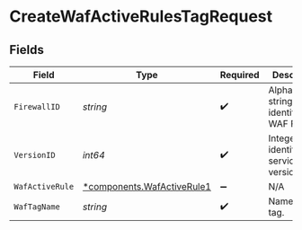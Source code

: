 # CreateWafActiveRulesTagRequest


## Fields

| Field                                                               | Type                                                                | Required                                                            | Description                                                         | Example                                                             |
| ------------------------------------------------------------------- | ------------------------------------------------------------------- | ------------------------------------------------------------------- | ------------------------------------------------------------------- | ------------------------------------------------------------------- |
| `FirewallID`                                                        | *string*                                                            | :heavy_check_mark:                                                  | Alphanumeric string identifying a WAF Firewall.                     | fW7g2uUGZzb2W9Euo4Mo0r                                              |
| `VersionID`                                                         | *int64*                                                             | :heavy_check_mark:                                                  | Integer identifying a service version.                              | 1                                                                   |
| `WafActiveRule`                                                     | [*components.WafActiveRule1](../../models/shared/wafactiverule1.md) | :heavy_minus_sign:                                                  | N/A                                                                 |                                                                     |
| `WafTagName`                                                        | *string*                                                            | :heavy_check_mark:                                                  | Name of the tag.                                                    | test-waf-tag                                                        |